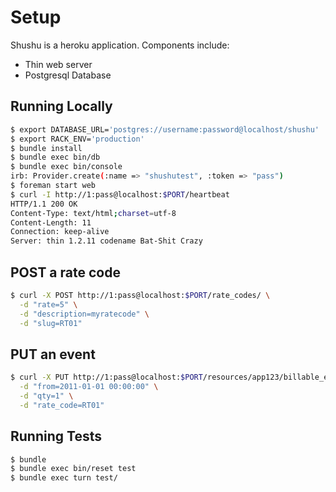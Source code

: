 # Setup

Shushu is a heroku application. Components include:

* Thin web server
* Postgresql Database

## Running Locally

```bash
$ export DATABASE_URL='postgres://username:password@localhost/shushu'
$ export RACK_ENV='production'
$ bundle install
$ bundle exec bin/db
$ bundle exec bin/console
irb: Provider.create(:name => "shushutest", :token => "pass")
$ foreman start web
$ curl -I http://1:pass@localhost:$PORT/heartbeat
HTTP/1.1 200 OK
Content-Type: text/html;charset=utf-8
Content-Length: 11
Connection: keep-alive
Server: thin 1.2.11 codename Bat-Shit Crazy
```

## POST a rate code

```bash
$ curl -X POST http://1:pass@localhost:$PORT/rate_codes/ \
  -d "rate=5" \
  -d "description=myratecode" \
  -d "slug=RT01"
```

## PUT an event

```bash
$ curl -X PUT http://1:pass@localhost:$PORT/resources/app123/billable_events/1 \
  -d "from=2011-01-01 00:00:00" \
  -d "qty=1" \
  -d "rate_code=RT01"

```

## Running Tests

```bash
$ bundle
$ bundle exec bin/reset test
$ bundle exec turn test/
```

